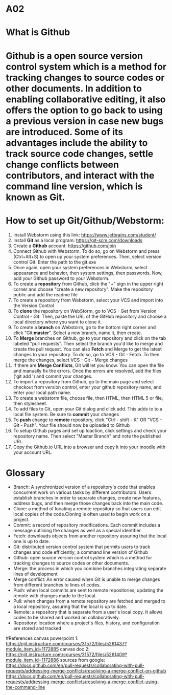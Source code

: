 # A02
# What is Github
# Github is a open source version control system which is a method for tracking changes to source codes or other documents. In addition to enabling collaborative editing, it also offers the option to go back to using a previous version in case new bugs are introduced. Some of its advantages include the ability to track source code changes, settle change **conflicts** between contributors, and interact with the command line version, which is known as Git. 
# How to set up Git/Github/Webstorm:
1. Install Webstorm using this link: https://www.jetbrains.com/student/
2. Install **Git** as a local program: https://git-scm.com/downloads
3. Create a **Github** account: https://github.com/join
4. Connect Github with Webstorm. To do so, go on Webstorm and press (Ctrl+Alt+S) to open up your system preferences. Then, select version control Git. Enter the path to the git.exe
5. Once again, open your system preferences in Webstorm, select appearance and behavior, then system settings, then passwords. Now, add your Github password to your Webstorm.
6. To create a **repository** from Github, click the "+" sign in the upper right corner and choose "create a new repository". Make the repository public and add the readme file
8. To create a repository from Webstorm, select your VCS and import into the Version Control
9. To **clone** the repository on WebStorm, go to VCS - Get from Version Control - Git. Then, paste the URL of the GitHub repository and choose a local directory where you want to clone it.
10. To create a **branch** on Webstorm, go to the bottom right corner and click "Git:**master**". Select a new branch, name it, then create.
11. To **Merge** branches on Github, go to your repository and click on the tab labeled "pull requests". Then select the branch you'd like to merge and create the pull request. You can also **Fetch** and Merge to get the latest changes to your repository. To do so, go to VCS - Git - Fetch. To then merge the changes, select VCS - Git - Merge changes
12. If there are **Merge Conflicts**, Git will let you know. You can open the file and manually fix the errors. Once the errors are resolved, add the files ('git add <filename>') and commit your changes.  
13. To import a repository from Github, go to the main page and select checkout from version control, enter your github repository name, and enter your local path name.
14. To create a webstorm file, choose file, then HTML, then HTML 5 or file, then stylesheet.
15. To add files to Git, open your Git dialog and click add. This adds to to a local file system. Be sure to **commit** your changes
16. To **push** change to **remote** repository, click "Ctrl - shift - K" OR "VCS - Git - Push". Your file should now be uploaded to Github
17. To setup Github pages and set up loaction, click settings and check your repository name. Then select "Master Branch" and note the published URL. 
18. Copy the Github.io URL into a browser and copy it into your moodle with your account URL.
    
# Glossary
- Branch: A synchronized version of a repository's code that enables concurrent work on various tasks by different contributors. Users establish branches in order to separate changes, create new features, address bugs, and then merge those changes back into the main code.
- Clone: a method of locating a remote repository so that users can edit local copies of the code.Cloning is often used to begin work on a project. 
- Commit: a record of repository modifications. Each commit includes a message outlining the changes as well as a special identifier.
- Fetch: downloads objects from another repository assuring that the local one is up to date. 
- Git: distributed version control system that permits users to track changes and code efficiently; a command line version of Github
- Github: open source version control system which is a method for tracking changes to source codes or other documents.
- Merge: the process in which you combine branches integrating separate lines of development
- Merge conflict: An error caused when Git is unable to merge changes from different branches to lines of codes. 
- Push: when local commits are sent to remote repositories, updating the remote with changes made to the local. 
- Pull: when changes from a remote repository are fetched and merged to a local repository, assuring that the local is up to date. 
- Remote: a repository that is separate from a user's local copy. It allows codes to be shared and worked on collaboratively. 
- Repository: location where a project's files, history, and configuration are stored and tracked

#References
canvas powerpoint 1: https://njit.instructure.com/courses/31572/files/5261437?module_item_id=1172885
canvas doc 2: https://njit.instructure.com/courses/31572/files/5261409?module_item_id=1172886
sources from google:
https://docs.github.com/en/pull-requests/collaborating-with-pull-requests/addressing-merge-conflicts/resolving-a-merge-conflict-on-github
https://docs.github.com/en/pull-requests/collaborating-with-pull-requests/addressing-merge-conflicts/resolving-a-merge-conflict-using-the-command-line





